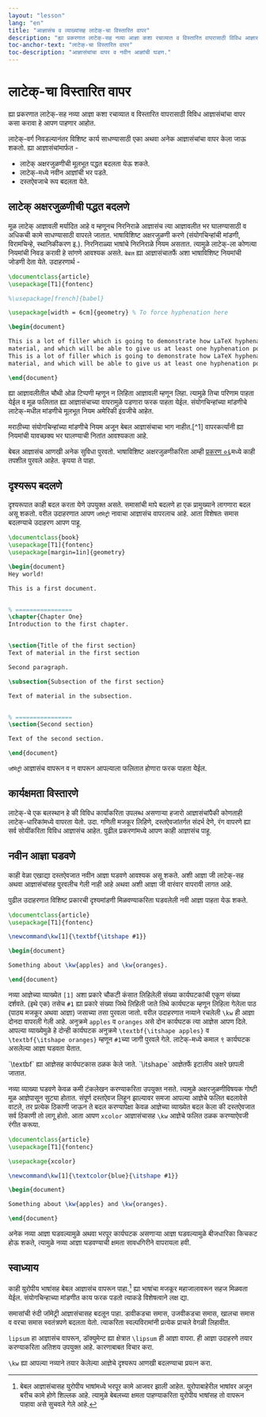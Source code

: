 ```yaml
---
layout: "lesson"
lang: "en"
title: "आज्ञासंच व व्याख्यांसह लाटेक्-चा विस्तारित वापर"
description: "ह्या प्रकरणात लाटेक्-सह नव्या आज्ञा कशा रचाव्यात व विस्तारित वापरासाठी विविध आज्ञासंचांचा वापर कसा करावा हे आपण पाहणार आहोत."
toc-anchor-text: "लाटेक्-चा विस्तारित वापर"
toc-description: "आज्ञासंचांचा वापर व नवीन आज्ञांची घडण."
---
```


# लाटेक्-चा विस्तारित वापर

<span class="summary">
ह्या प्रकरणात लाटेक्-सह नव्या आज्ञा कशा रचाव्यात व विस्तारित वापरासाठी विविध आज्ञासंचांचा
वापर कसा करावा हे आपण पाहणार आहोत.
</span>

लाटेक्-वर्ग निवडल्यानंतर विशिष्ट कार्य साधण्यासाठी एका अथवा अनेक आज्ञासंचांचा वापर केला जाऊ
शकतो. ह्या आज्ञासंचांमार्फत -

- लाटेक् अक्षरजुळणीची मूलभूत पद्धत बदलता येऊ शकते.
- लाटेक्-मध्ये नवीन आज्ञांची भर पडते.
- दस्तऐवजाचे रूप बदलता येते.

## लाटेक् अक्षरजुळणीची पद्धत बदलणे

मूळ लाटेक् आज्ञावली मर्यादित आहे व म्हणूनच निरनिराळे आज्ञासंच त्या आज्ञावलीत भर घालण्यासाठी व
अधिकची कामे साधण्यासाठी वापरले जातात. भाषाविशिष्ट अक्षरजुळणी करणे (संयोगचिन्हांची मांडणी,
विरामचिन्हे, स्थानिकीकरण इ.). निरनिराळ्या भाषांचे निरनिराळे नियम असतात. त्यामुळे लाटेक्-ला
कोणत्या नियमांची निवड करावी हे सांगणे आवश्यक असते. `बेबल` ह्या आज्ञासंचातर्फे अशा भाषाविशिष्ट
नियमांची जोडणी देता येते. उदाहरणार्थ -

```latex
\documentclass{article}
\usepackage[T1]{fontenc}

%\usepackage[french]{babel}

\usepackage[width = 6cm]{geometry} % To force hyphenation here

\begin{document}

This is a lot of filler which is going to demonstrate how LaTeX hyphenates
material, and which will be able to give us at least one hyphenation point.
This is a lot of filler which is going to demonstrate how LaTeX hyphenates
material, and which will be able to give us at least one hyphenation point.

\end{document}
```

ह्या आज्ञावलीतील चौथी ओळ टिप्पणी म्हणून न लिहिता आज्ञावली म्हणून लिहा. त्यामुळे तिचा परिणाम
पाहता येईल व मूळ फलितात ह्या आज्ञासंचाच्या वापरामुळे पडणारा फरक पाहता येईल. संयोगचिन्हांच्या
मांडणीचे लाटेक्-मधील मांडणीचे मूलभूत नियम अमेरिकी इंग्रजीचे आहेत.

<p class="hint">
मराठीच्या संयोगचिन्हांच्या मांडणीचे नियम अजून बेबल आज्ञासंचाचा भाग नाहीत.[^1] वापरकर्त्यांनी
ह्या नियमांची यावच्छक्य भर घालण्याची नितांत आवश्यकता आहे.
</p>

बेबल आज्ञासंच आणखी अनेक सुविधा पुरवतो. भाषाविशिष्ट अक्षरजुळणीकरिता आम्ही [प्रकरण
०६](more-06)मध्ये काही तपशील पुरवले आहेत. कृपया ते पाहा.

## दृश्यरूप बदलणे

दृश्यरूपात काही बदल करता येणे उपयुक्त असते. समासांची मापे बदलणे हा एक प्रामुख्याने लागणारा बदल
असू शकतो. वरील उदाहरणात आपण `जॉमेट्री` नावाचा आज्ञासंच वापरलाच आहे. आता विशेषतः समास
बदलण्याचे उदाहरण आपण पाहू.

```latex
\documentclass{book}
\usepackage[T1]{fontenc}
\usepackage[margin=1in]{geometry}

\begin{document}
Hey world!

This is a first document.


% ================
\chapter{Chapter One}
Introduction to the first chapter.


\section{Title of the first section}
Text of material in the first section

Second paragraph.

\subsection{Subsection of the first section}

Text of material in the subsection.


% ================
\section{Second section}

Text of the second section.

\end{document}
```

`जॉमेट्री` आज्ञासंच वापरून व न वापरून आपल्याला फलितात होणारा फरक पाहता येेईल.

## कार्यक्षमता विस्तारणे

लाटेक्-चे एक बलस्थान हे की विविध कार्यांकरिता उपलब्ध असणाऱ्या हजारो आज्ञासंचांपैकी कोणताही
लाटेक्-धारिकांमध्ये वापरता येतो. उदा. गणिती मजकूर लिहिणे, दस्तऐवजांतर्गत संदर्भ देणे, रंग वापरणे
ह्या सर्व सोयींकरिता विविध आज्ञासंच आहेत. पुढील प्रकरणांमध्ये आपण काही आज्ञासंच पाहू.

## नवीन आज्ञा घडवणे

काही वेळा एखाद्या दस्तऐवजात नवीन आज्ञा घडवणे आवश्यक असू शकते. अशी आज्ञा जी लाटेक्-सह अथवा
आज्ञासंचांसह पुरवलीच गेली नाही आहे अथवा अशी आज्ञा जी वारंवार वापरावी लागत आहे.

पुढील उदाहरणात विशिष्ट प्रकारची दृश्यमांडणी मिळवण्याकरिता घडवलेली नवी आज्ञा पाहता येऊ
शकते.

```latex
\documentclass{article}
\usepackage[T1]{fontenc}

\newcommand\kw[1]{\textbf{\itshape #1}}

\begin{document}

Something about \kw{apples} and \kw{oranges}.

\end{document}
```

नव्या आज्ञेच्या व्याख्येत `[1]` अशा प्रकारे चौकटी कंसात लिहिलेली संख्या कार्यघटकांची एकूण संख्या
दर्शवते. (इथे एक) तसेच `#1` ह्या प्रकारे संख्या जिथे लिहिली जाते तिथे कार्यघटक म्हणून लिहिला
गेलेला पाठ (पाठ्य मजकूर अथवा आज्ञा) जसाच्या तसा पुरवला जातो. वरील उदाहरणात नव्याने रचलेली
`\kw` ही आज्ञा दोनदा वापरली गेली आहे. अनुक्रमे `apples` व `oranges` असे दोन कार्यघटक त्या
आज्ञेस आपण दिले. आपल्या व्याख्येमुळे हे दोन्ही कार्यघटक अनुक्रमे `\textbf{\itshape apples}` व
`\textbf{\itshape oranges}` म्हणून `#1`च्या जागी पुरवले गेले. लाटेक्-मध्ये कमाल ९ कार्यघटक
असलेल्या आज्ञा घडवता येतात.

<p class="hint">
`\textbf` ह्या आज्ञेसह कार्यघटकास ठळक केले जाते. `\itshape` आज्ञेतर्फे इटालीय अक्षरे छापली जातात.
</p>

नव्या व्याख्या घडवणे केवळ कमी टंकलेखन करण्याकरिता उपयुक्त नसते. त्यामुळे अक्षरजुळणीविषयक गोष्टी
मूळ आज्ञेपासून सुट्या होतात. संपूर्ण दस्तऐवज लिहून झाल्यावर समजा आपल्या आज्ञेचे फलित बदलावेसे
वाटले, तर प्रत्येक ठिकाणी जाऊन ते बदल करण्यापेक्षा केवळ आज्ञेच्या व्याख्येत बदल केला की दस्तऐवजात
सर्व ठिकाणी तो लागू होतो. आता आपण `xcolor` आज्ञासंचासह `\kw` आज्ञेचे फलित ठळक करण्याऐवजी
रंगीत करूया.

```latex
\documentclass{article}
\usepackage[T1]{fontenc}

\usepackage{xcolor}

\newcommand\kw[1]{\textcolor{blue}{\itshape #1}}

\begin{document}

Something about \kw{apples} and \kw{oranges}.

\end{document}
```

अनेक नव्या आज्ञा घडवल्यामुळे अथवा भरपूर कार्यघटक असणाऱ्या आज्ञा घडवल्यामुळे बीजधारिका किचकट
होऊ शकते, त्यामुळे नव्या आज्ञा घडवण्याची क्षमता सावधगिरीने वापरायला हवी.

## स्वाध्याय

काही युरोपीय भाषांसह बेबल आज्ञासंच वापरून पाहा.[^2] ह्या भाषांचा मजकूर महाजालावरून सहज
मिळवता येईल. संयोगचिन्हाच्या मांडणीत काय फरक पडतो त्याकडे विशेषत्वाने लक्ष द्या.

समासांची रुंदी जॉमेट्री आज्ञासंचासह बदलून पाहा. डावीकडचा समास, उजवीकडचा समास, खालचा समास
व वरचा समास स्वतंत्रपणे बदलता येतो. त्याकरिता स्वल्पविरामांनी प्रत्येक प्राचले वेगळी लिहावीत.

`lipsum` हा आज्ञासंच वापरून, डॉक्युमेन्ट ह्या क्षेत्रात `\lipsum` ही आज्ञा वापरा. ही आज्ञा
उदाहरणे तयार करण्याकरिता अतिशय उपयुक्त आहे. कारणाबाबत विचार करा.

`\kw` ह्या आपल्या नव्याने तयार केलेल्या आज्ञेचे दृश्यरूप आणखी बदलण्याचा प्रयत्न करा.
[^1]: रोजी पाहिले: १० फेब्रुवारी, २०२१
[^2]: बेबल आज्ञासंचासह युरोपीय भाषांमध्ये भरपूर कामे आजवर झाली आहेत. युरोपाबाहेरील भाषांवर
	  अजून बरीच कामे होणे शिल्लक आहे. त्यामुळे बेबलच्या क्षमता पाहण्याकरिता युरोपीय भाषांसह तो
      वापरून पाहावा असे सुचवले गेले आहे.
